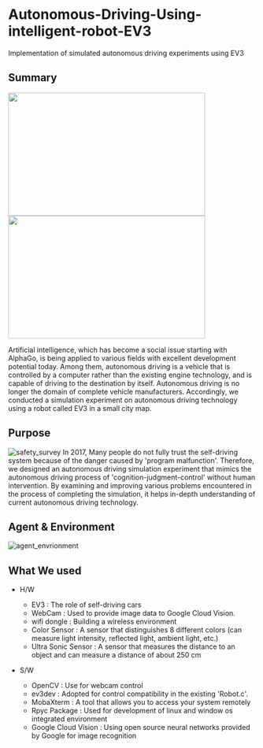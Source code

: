 # Autonomous-Driving-Using-intelligent-robot-EV3
Implementation of simulated autonomous driving experiments using EV3


## Summary
<img src=https://user-images.githubusercontent.com/83410590/207788875-bfee59a5-9c5e-414b-9684-3c4520bbadfd.PNG width='400' height='250'/> <img src=https://user-images.githubusercontent.com/83410590/207792641-37cbe897-92c5-426b-9f6a-d40394698d3d.PNG width="400" height="250"/>


Artificial intelligence, which has become a social issue starting with AlphaGo, is being applied to various fields with excellent development potential today.
Among them, autonomous driving is a vehicle that is controlled by a computer rather than the existing engine technology, and is capable of driving to the destination by itself.
Autonomous driving is no longer the domain of complete vehicle manufacturers. Accordingly, we conducted a simulation experiment on autonomous driving technology using a robot called EV3 in a small city map.

## Purpose
![safety_survey](https://user-images.githubusercontent.com/83410590/207794528-b50feccb-99a8-4932-912a-d7fe2eaa703b.PNG)
In 2017, Many people do not fully trust the self-driving system because of the danger caused by 'program malfunction'.
Therefore, we designed an autonomous driving simulation experiment that mimics the autonomous driving process of 'cognition-judgment-control' without human intervention.
By examining and improving various problems encountered in the process of completing the simulation, it helps in-depth understanding of current autonomous driving technology.


## Agent & Environment
![agent_envrionment](https://user-images.githubusercontent.com/83410590/207796748-c11823d1-1c4a-4154-be2d-69cd1a7d0ffc.PNG)


## What We used

* H/W
  - EV3 : The role of self-driving cars
  - WebCam : Used to provide image data to Google Cloud Vision.
  - wifi dongle : Building a wireless environment 
  - Color Sensor : A sensor that distinguishes 8 different colors (can measure light intensity, reflected light, ambient light, etc.)
  - Ultra Sonic Sensor : A sensor that measures the distance to an object and can measure a distance of about 250 cm
  
  
  
* S/W
  - OpenCV : Use for webcam control
  - ev3dev : Adopted for control compatibility in the existing 'Robot.c'.
  - MobaXterm : A tool that allows you to access your system remotely
  - Rpyc Package : Used for development of linux and window os integrated environment
  - Google Cloud Vision : Using open source neural networks provided by Google for image recognition

